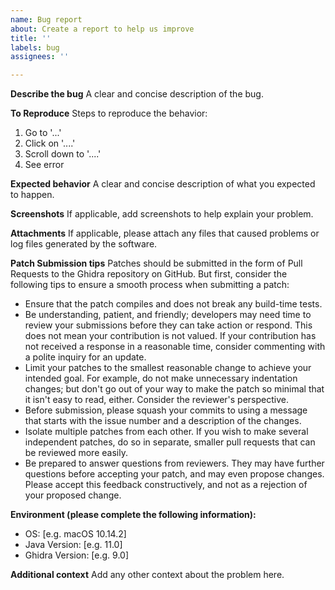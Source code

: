 ```yaml
---
name: Bug report
about: Create a report to help us improve
title: ''
labels: bug
assignees: ''

---
```


**Describe the bug**
A clear and concise description of the bug.

**To Reproduce**
Steps to reproduce the behavior:
1. Go to '...'
2. Click on '....'
3. Scroll down to '....'
4. See error

**Expected behavior**
A clear and concise description of what you expected to happen.

**Screenshots**
If applicable, add screenshots to help explain your problem.

**Attachments**
If applicable, please attach any files that caused problems or log files generated by the software.

**Patch Submission tips**
Patches should be submitted in the form of Pull Requests to the Ghidra repository on GitHub. But first, consider the following tips to ensure a smooth process when submitting a patch:

 - Ensure that the patch compiles and does not break any build-time tests.
 - Be understanding, patient, and friendly; developers may need time to review your submissions before they can take action or respond. This does not mean your contribution is not valued. If your contribution has not received a response in a reasonable time, consider commenting with a polite inquiry for an update.
 - Limit your patches to the smallest reasonable change to achieve your intended goal. For example, do not make unnecessary indentation changes; but don't go out of your way to make the patch so minimal that it isn't easy to read, either. Consider the reviewer's perspective.
 - Before submission, please squash your commits to using a message that starts with the issue number and a description of the changes.
 - Isolate multiple patches from each other. If you wish to make several independent patches, do so in separate, smaller pull requests that can be reviewed more easily.
 - Be prepared to answer questions from reviewers. They may have further questions before accepting your patch, and may even propose changes. Please accept this feedback constructively, and not as a rejection of your proposed change.

**Environment (please complete the following information):**
 - OS: [e.g. macOS 10.14.2]
 - Java Version: [e.g. 11.0]
 - Ghidra Version: [e.g. 9.0]

**Additional context**
Add any other context about the problem here.
